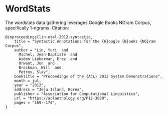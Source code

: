 

# WordStats

The wordstats data gathering leverages Google Books NGram Corpus, specifically 1-ngrams.
Citation:

```
@inproceedings{lin-etal-2012-syntactic,
    title = "Syntactic Annotations for the {G}oogle {B}ooks {NG}ram Corpus",
    author = "Lin, Yuri  and
      Michel, Jean-Baptiste  and
      Aiden Lieberman, Erez  and
      Orwant, Jon  and
      Brockman, Will  and
      Petrov, Slav",
    booktitle = "Proceedings of the {ACL} 2012 System Demonstrations",
    month = jul,
    year = "2012",
    address = "Jeju Island, Korea",
    publisher = "Association for Computational Linguistics",
    url = "https://aclanthology.org/P12-3029",
    pages = "169--174",
}
```
